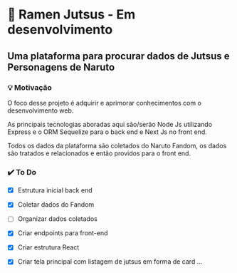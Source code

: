 # 🍜 Ramen Jutsus - Em desenvolvimento

## Uma plataforma para procurar dados de Jutsus e Personagens de Naruto

### 💡 Motivação

O foco desse projeto é adquirir e aprimorar conhecimentos com o desenvolvimento web.

As principais tecnologias aboradas aqui são/serão Node Js utilizando Express e o ORM Sequelize para o back end e Next Js no front end.

Todos os dados da plataforma são coletados do Naruto Fandom, os dados são tratados e relacionados e então providos para o front end.

### ✔️ To Do

- [X] Estrutura inicial back end

- [X] Coletar dados do Fandom

- [ ] Organizar dados coletados

- [X] Criar endpoints para front-end

- [X] Criar estrutura React

- [X] Criar tela principal com listagem de jutsus em forma de card
...
